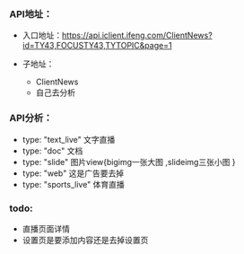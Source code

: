 ### API地址：
- 入口地址：https://api.iclient.ifeng.com/ClientNews?id=TY43,FOCUSTY43,TYTOPIC&page=1

- 子地址：
    + ClientNews 
    + 自己去分析 

### API分析：
- type: "text_live"    文字直播
- type: "doc"          文档
- type: "slide"        图片view{bigimg一张大图 ,slideimg三张小图 }
- type: "web"          这是广告要去掉
- type: "sports_live"  体育直播

### todo:
- 直播页面详情
- 设置页是要添加内容还是去掉设置页



